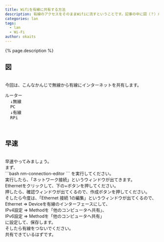 ```yaml
---
title: Wifiを有線に共有する方法
description: 有線のアクセスをそのままWifiに流すということです。記事の中に図（？）があります。
categories: lan
tags:
  - lan
  - Wi-Fi
author: okaits
---
```


{% page.description %}<br>

<h2>図</h2>
<br>
今回は、こんなかんじで無線から有線にインターネットを共有します。<br>
<pre>ルーター
  ↓無線
  PC
  ↓有線
  RPi
</pre><br>
<h2>早速</h2>
<br>
早速やってみましょう。<br>
まず、<br>
```bash
nm-connection-editor
```
を実行してください。<br>
実行したら、「ネットワーク接続」というウィンドウが出てきます。<br>
Ethernetをクリックして、下の+ボタンを押してください。<br>
押したら、確認ウィンドウが出てくるので、作成ボタンを押してください。<br>
そしたら今度は、「Ethernet 接続 1の編集」というウィンドウが出てくるので、<br>
Ethernet => Deviceを有線のインターフェースにして、<br>
IPv4設定 => Methodを「他のコンピュータへ共有」、<br>
IPv6設定 => Methodを「他のコンピュータへ共有」<br>
に設定して、保存します。<br>
そしたら有線をつないでください。<br>
共有できているはずです。<br>